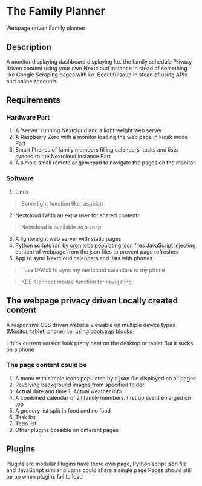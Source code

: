 # The Family Planner
Webpage driven Family planner

## Description 
A monitor displaying dashboard displaying I.e. the family schedule 
Privacy driven content using your own Nextcloud instance in stead of something like Google 
Scraping pages with i.e. Beautifulsoup in stead of using APIs and online accounts  

## Requirements  

### Hardware Part 
1. A 'server' running Nextcloud and a light weight web server 
2. A Raspberry Zero with a monitor loading the web page in kiosk mode Part 
3. Smart Phones of family members filling calendars, tasks and lists synced to the Nextcloud instance Part 
4. A simple small remote or gamepad to navigate the pages on the monitor.  

### Software 
1. Linux 
> Some light function like raspbian  

2. Nextcloud (With an extra user for shared content) 
> Nextcloud is available as a snap  

3. A lightweight web server with static pages 
4. Python 
scripts ran by cron jobs populating json files JavaScript injecting content of webpage from the json files to prevent page refreshes 
5. App to sync Nextcloud calendars and lists with phones
> I use DAVx5 to sync my nextcloud calendars to my phone  

> KDE-Connect mouse function for navigating   

## The webpage  privacy driven Locally created content  
A responsive CSS driven website viewable on multiple device types (Monitor, tablet, phone) 
i.e.  using bootstrap blocks 

I think current version look pretty neat on the desktop or tablet But it sucks on a phone  

### The page content could be 
1. A menu with simple icons populated by a json file displayed on all pages  
1. Revolving background images from specified  folder 
1. Actual date and time 1. Actual weather info  
1. A combined calendar of all family members. first up event enlarged on top 
2. A grocery list split in food and no food 
3. Task list 
4. Todo list 
4. Other plugins possible on different pages  

## Plugins 
Plugins are modular Plugins have there own page, Python script json file and JavaScript 
similar plugins could share a single page 
Pages should still be up when plugins fail to load
